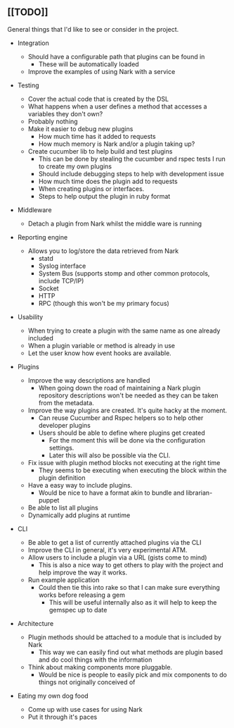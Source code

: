 [[TODO]]
----

 General things that I'd like to see or consider in the project.

 * Integration
   * Should have a configurable path that plugins can be found in
     * These will be automatically loaded 
   * Improve the examples of using Nark with a service

 * Testing
   * Cover the actual code that is created by the DSL
   * What happens when a user defines a method that accesses a variables they don't own?
    * Probably nothing
   * Make it easier to debug new plugins
     * How much time has it added to requests 
     * How much memory is Nark and/or a plugin taking up?
   * Create cucumber lib to help build and test plugins
     * This can be done by stealing the cucumber and rspec tests I run to create my own plugins
     * Should include debugging steps to help with development issue
     * How much time does the plugin add to requests
     * When creating plugins or interfaces.
     * Steps to help output the plugin in ruby format
 
 * Middleware 
   * Detach a plugin from Nark whilst the middle ware is running

 * Reporting engine
   * Allows you to log/store the data retrieved from Nark
     * statd
     * Syslog interface
     * System Bus (supports stomp and other common protocols, include TCP/IP)
     * Socket
     * HTTP
     * RPC (though this won't be my primary focus)

 * Usability
   * When trying to create a plugin with the same name as one already included
   * When a plugin variable or method is already in use
   * Let the user know how event hooks are available.

 * Plugins
   * Improve the way descriptions are handled
     * When going down the road of maintaining a Nark plugin repository
     descriptions won't be needed as they can be taken from the metadata.
   * Improve the way plugins are created. It's quite hacky at the moment.
     * Can reuse Cucumber and Rspec helpers so to help other developer plugins
     * Users should be able to define where plugins get created
       * For the moment this will be done via the configuration settings.
       * Later this will also be possible via the CLI.
   * Fix issue with plugin method blocks not executing at the right time
     * They seems to be executing when executing the block within the plugin definition 
   * Have a easy way to include plugins.
     * Would be nice to have a format akin to bundle and librarian-puppet
   * Be able to list all plugins
   * Dynamically add plugins at runtime

 * CLI
   * Be able to get a list of currently attached plugins via the CLI
   * Improve the CLI in general, it's very experimental ATM.
   * Allow users to include a plugin via a URL (gists come to mind)
     * This is also a nice way to get others to play with the project and help improve the way it works.
   * Run example application
     * Could then tie this into rake so that I can make sure everything works before releasing a gem
       * This will be useful internally also as it will help to keep the gemspec up to date 

 * Architecture
   * Plugin methods should be attached to a module that is included by Nark
     * This way we can easily find out what methods are plugin based and do cool things with the information
   * Think about making components more pluggable.
     * Would be nice is people to easily pick and mix components to do things not originally conceived of

 * Eating my own dog food
   * Come up with use cases for using Nark
   * Put it through it's paces
